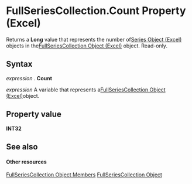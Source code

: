 
# FullSeriesCollection.Count Property (Excel)

Returns a  **Long** value that represents the number of[Series Object (Excel)](c7d34b32-8172-f7a0-0a17-f01d44246b64.md) objects in the[FullSeriesCollection Object (Excel)](5d7b7e7c-0a74-307b-84f9-56143ceba464.md) object. Read-only.


## Syntax

 _expression_ . **Count**

 _expression_ A variable that represents a[FullSeriesCollection Object (Excel)](5d7b7e7c-0a74-307b-84f9-56143ceba464.md)object.


## Property value

 **INT32**


## See also


#### Other resources


[FullSeriesCollection Object Members](18060b3a-f25c-fa99-d3f3-dd59f7928465.md)
[FullSeriesCollection Object](5d7b7e7c-0a74-307b-84f9-56143ceba464.md)
